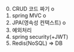 0. CRUD 코드 짜기 o
1. spring MVC o
2. JPA(영속성 컨택스트) o
3. 예외처리
4. spring security(+JWT)
5. Redis(NoSQL) => DB